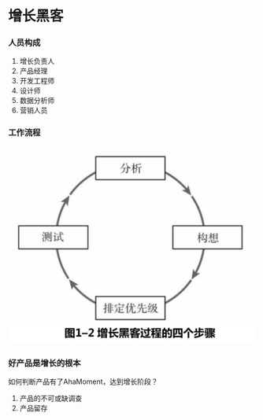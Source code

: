 # 增长黑客

### 人员构成

1. 增长负责人
2. 产品经理
3. 开发工程师
4. 设计师
5. 数据分析师
6. 营销人员

### 工作流程

![&#x5DE5;&#x4F5C;&#x6D41;&#x7A0B;](../.gitbook/assets/image%20%281%29.png)

### 好产品是增长的根本

如何判断产品有了AhaMoment，达到增长阶段？

1. 产品的不可或缺调查
2. 产品留存



